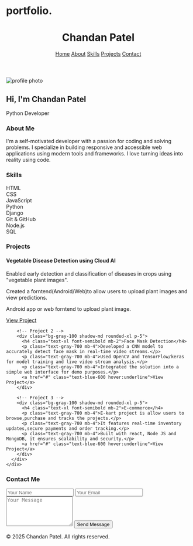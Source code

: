 # portfolio.
<!DOCTYPE html>
<html lang="en">
<head>
  <meta charset="UTF-8" />
  <meta name="viewport" content="width=device-width, initial-scale=1.0" />
  <title>Portfolio.</title>
  <script src="https://cdn.tailwindcss.com"></script>
</head>
<body class="bg-sky-100 text-gray-900 font-sans scroll-smooth">

  <!-- Navbar -->
  <header class="bg-white shadow fixed top-0 w-full z-50">
    <div class="max-w-7xl mx-auto flex justify-between items-center px-6 py-4">
      <h1 class="text-2xl font-bold text-blue-600">Chandan Patel</h1>
      <nav class="space-x-4 text-gray-700 font-medium">
        <a href="#home" class="hover:text-blue-600">Home</a>
        <a href="#about" class="hover:text-blue-600">About</a>
        <a href="#skills" class="hover:text-blue-600">Skills</a>
        <a href="#projects" class="hover:text-blue-600">Projects</a>
        <a href="#contact" class="hover:text-blue-600">Contact</a>
      </nav>
    </div>
  </header>

  <!-- Home -->
  <section id="home" class="min-h-screen flex items-center justify-center bg-gradient-to-br from-blue-100 to-white pt-20">
    <div class="text-center relative">
      <img src="images/WIN_20250715_16_13_07_Pro.jpg" alt="profile photo" class ="max-auto w-64 h-64 rounded-full mb-8 shadow-lg border-4 border-yellow-600 mx-auto">
      <h2 class="text-4xl md:text-5xl font-bold mb-4">Hi, I'm <span class="text-blue-600">Chandan Patel</span></h2>
      <p class="text-lg md:text-xl mb-6">Python Developer</p>
      <a href="#projects" class="inline-block bg-blue-600 text-white px-6 py-3 rounded-full hover:bg-blue-700 transition"></a>
    </div>
  </section>

  <!-- About -->
  <section id="about" class="py-16 px-4 bg-white">
    <div class="max-w-5xl mx-auto text-center">
      <h3 class="text-3xl font-bold mb-6">About Me</h3>
      <p class="text-lg text-gray-700 leading-relaxed">
        I'm a self-motivated developer with a passion for coding and solving problems. I specialize in building responsive and accessible web applications using modern tools and frameworks. I love turning ideas into reality using code.
      </p>
    </div>
  </section>

  <!-- Skills -->
  <section id="skills" class="py-16 px-4 bg-gray-100">
    <div class="max-w-5xl mx-auto text-center">
      <h3 class="text-3xl font-bold mb-6">Skills</h3>
      <div class="grid grid-cols-2 md:grid-cols-4 gap-6 text-lg text-gray-800">
        <div class="bg-white p-4 rounded shadow">HTML</div>
        <div class="bg-white p-4 rounded shadow">CSS</div>
        <div class="bg-white p-4 rounded shadow">JavaScript</div>
        <div class="bg-white p-4 rounded shadow">Python</div>
        <div class="bg-white p-4 rounded shadow">Django</div>
        <div class="bg-white p-4 rounded shadow">Git & GitHub</div>
        <div class="bg-white p-4 rounded shadow">Node.js</div>
        <div class="bg-white p-4 rounded shadow">SQL</div>
      </div>
    </div>
  </section>

  <!-- Projects -->
  <section id="projects" class="py-16 px-4 bg-white">
    <div class="max-w-6xl mx-auto">
      <h3 class="text-3xl font-bold mb-10 text-center">Projects</h3>
      <div class="grid md:grid-cols-2 lg:grid-cols-3 gap-8">
        <!-- Project 1 -->
        <div class="bg-gray-100 shadow-md rounded-xl p-5">
          <h4 class="text-xl font-semibold mb-2">Vegetable Disease Detection using Cloud AI</h4>
          <p class="text-gray-700 mb-4">Enabled early detection and classification of diseases in crops using "vegetable plant images".</p>
          <p class="text-gray-700 mb-4">Created a forntend(Android/Web)to allow users to upload plant images and view predictions.</p>
          <p class="text-gray-700 mb-4"> Android app or web forntend to upload plant image.</p>
          <a href="#" class="text-blue-600 hover:underline">View Project</a>
        </div>

        <!-- Project 2 -->
        <div class="bg-gray-100 shadow-md rounded-xl p-5">
          <h4 class="text-xl font-semibold mb-2">Face Mask Detection</h4>
          <p class="text-gray-700 mb-4">Developed a CNN model to accurately detect face mask in real-time video streams.</p>
          <p class="text-gray-700 mb-4">Used OpenCV and TensorFlow/keras for model training and live video stream analysis.</p>
          <p class="text-gray-700 mb-4">Integrated the solution into a simple web interface for demo purposes.</p>
          <a href="#" class="text-blue-600 hover:underline">View Project</a>
        </div>

        <!-- Project 3 -->
        <div class="bg-gray-100 shadow-md rounded-xl p-5">
          <h4 class="text-xl font-semibold mb-2">E-commerce</h4>
          <p class="text-gray-700 mb-4">E-kart project is allow users to browse,purchase and tracks the projects.</p>
          <p class="text-gray-700 mb-4">It features real-time inventory updates,secure payments and order tracking.</p>
          <p class="text-gray-700 mb-4">Built with react, Node JS and MongoDB, it ensures scalability and security.</p>
          <a href="#" class="text-blue-600 hover:underline">View Project</a>
        </div>
      </div>
    </div>
  </section>

  <!-- Contact -->
  <section id="contact" class="py-16 px-4 bg-gray-100">
    <div class="max-w-4xl mx-auto text-center">
      <h3 class="text-3xl font-bold mb-6">Contact Me</h3>
      <form class="space-y-6 max-w-xl mx-auto">
        <input type="text" placeholder="Your Name" class="w-full p-3 border border-gray-300 rounded" required />
        <input type="email" placeholder="Your Email" class="w-full p-3 border border-gray-300 rounded" required />
        <textarea rows="5" placeholder="Your Message" class="w-full p-3 border border-gray-300 rounded" required></textarea>
        <button type="submit" class="bg-blue-600 text-white px-6 py-3 rounded hover:bg-blue-700 transition">Send Message</button>
      </form>
    </div>
  </section>

  <!-- Footer -->
  <footer class="bg-white text-center py-6 text-sm text-gray-600">
    © 2025 Chandan Patel. All rights reserved.
  </footer>

</body>
</html>
